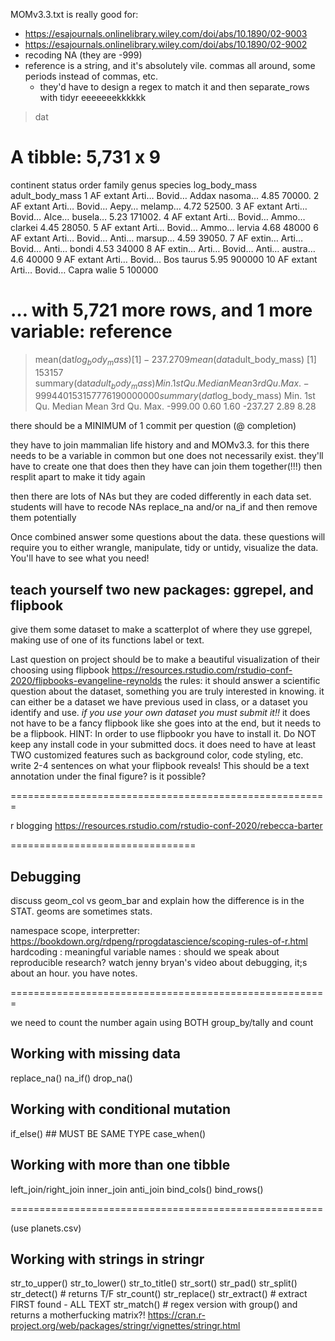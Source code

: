 MOMv3.3.txt is really good for:
- https://esajournals.onlinelibrary.wiley.com/doi/abs/10.1890/02-9003
- https://esajournals.onlinelibrary.wiley.com/doi/abs/10.1890/02-9002
- recoding NA (they are -999)
- reference is a string, and it's absolutely vile. commas all around, some periods instead of commas, etc.
    + they'd have to design a regex to match it and then separate_rows with tidyr eeeeeeekkkkkk
> dat
# A tibble: 5,731 x 9
   continent status order family genus species log_body_mass adult_body_mass
   <chr>     <chr>  <chr> <chr>  <chr> <chr>           <dbl>           <dbl>
 1 AF        extant Arti… Bovid… Addax nasoma…          4.85          70000.
 2 AF        extant Arti… Bovid… Aepy… melamp…          4.72          52500.
 3 AF        extant Arti… Bovid… Alce… busela…          5.23         171002.
 4 AF        extant Arti… Bovid… Ammo… clarkei          4.45          28050.
 5 AF        extant Arti… Bovid… Ammo… lervia           4.68          48000 
 6 AF        extant Arti… Bovid… Anti… marsup…          4.59          39050.
 7 AF        extin… Arti… Bovid… Anti… bondi            4.53          34000 
 8 AF        extin… Arti… Bovid… Anti… austra…          4.6           40000 
 9 AF        extant Arti… Bovid… Bos   taurus           5.95         900000 
10 AF        extant Arti… Bovid… Capra walie            5            100000 
# … with 5,721 more rows, and 1 more variable: reference <chr>
> mean(dat$log_body_mass)
[1] -237.2709
> mean(dat$adult_body_mass)
[1] 153157
> summary(dat$adult_body_mass)
     Min.   1st Qu.    Median      Mean   3rd Qu.      Max. 
     -999         4        40    153157       776 190000000 
> summary(dat$log_body_mass)
   Min. 1st Qu.  Median    Mean 3rd Qu.    Max. 
-999.00    0.60    1.60 -237.27    2.89    8.28 


there should be a MINIMUM of 1 commit per question (@ completion)

they have to join mammalian life history and and MOMv3.3. 
for this there needs to be a variable in common but one does not necessarily exist. 
they'll have to create one that does
then they have can join them together(!!!)
then resplit apart to make it tidy again

then there are lots of NAs but they are coded differently in each data set. 
students will have to recode NAs replace_na and/or na_if and then remove them potentially

Once combined answer some questions about the data. these questions will require you to either wrangle, manipulate, tidy or untidy, visualize the data. You'll have to see what you need!


## teach yourself two new packages: ggrepel, and flipbook

give them some dataset to make a scatterplot of where they use ggrepel, making use of one of its functions label or text.


Last question on project should be to make a beautiful visualization of their choosing using flipbook
https://resources.rstudio.com/rstudio-conf-2020/flipbooks-evangeline-reynolds
the rules:
it should answer a scientific question about the dataset, something you are truly interested in knowing. 
it can either be a dataset we have previous used in class, or a dataset you identify and use. _if you use your own dataset you must submit it!!_
it does not have to be a fancy flipbook like she goes into at the end, but it needs to be a flipbook.
HINT: In order to use flipbookr you have to install it. Do NOT keep any install code in your submitted docs.
it does need to have at least TWO customized features such as background color, code styling, etc.
write 2-4 sentences on what your flipbook reveals! This should be a text annotation under the final figure? is it possible?

=======================================================

r blogging
https://resources.rstudio.com/rstudio-conf-2020/rebecca-barter

================================



## Debugging
discuss geom_col vs geom_bar and explain how the difference is in the STAT.
geoms are sometimes stats.

namespace
scope, interpretter: https://bookdown.org/rdpeng/rprogdatascience/scoping-rules-of-r.html
hardcoding         : 
meaningful variable names :
should we speak about reproducible research?
watch jenny bryan's video about debugging, it;s about an hour. you have notes.


=======================================================


we need to count the number again using BOTH group_by/tally and count
## Working with missing data
replace_na()
na_if()
drop_na()

## Working with conditional mutation
if_else() ## MUST BE SAME TYPE
case_when()

## Working with more than one tibble
left_join/right_join
inner_join
anti_join
bind_cols()
bind_rows()

======================================================

(use planets.csv)

## Working with strings in stringr
str_to_upper()
str_to_lower()
str_to_title()
str_sort()
str_pad()
str_split()
str_detect() # returns T/F
str_count()
str_replace()
str_extract() # extract FIRST found - ALL TEXT
str_match() # regex version with group() and returns a motherfucking matrix?!
https://cran.r-project.org/web/packages/stringr/vignettes/stringr.html